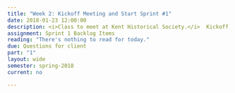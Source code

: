 ```yaml
---
title: "Week 2: Kickoff Meeting and Start Sprint #1"
date: 2018-01-23 12:00:00
description: <i>Class to meet at Kent Historical Society.</i>  Kickoff meeting with client and tour, Q&A with client, definition of done (DOD), Sprint Planning 1, Atomic Design Part 1, choose team roles, project brainstorming and storyboarding
assignment: Sprint 1 Backlog Items
reading: "There's nothing to read for today."
due: Questions for client
part: "1"
layout: wide
semester: spring-2018
current: no

---
```

